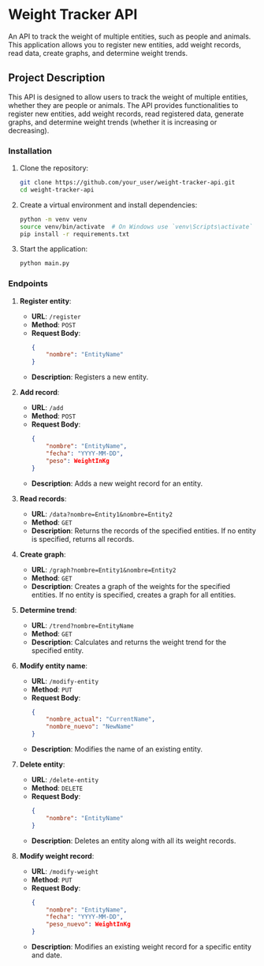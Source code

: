 # Weight Tracker API

An API to track the weight of multiple entities, such as people and animals. This application allows you to register new entities, add weight records, read data, create graphs, and determine weight trends.

## Project Description

This API is designed to allow users to track the weight of multiple entities, whether they are people or animals. The API provides functionalities to register new entities, add weight records, read registered data, generate graphs, and determine weight trends (whether it is increasing or decreasing).

### Installation

1. Clone the repository:
    ```bash
    git clone https://github.com/your_user/weight-tracker-api.git
    cd weight-tracker-api
    ```

2. Create a virtual environment and install dependencies:
    ```bash
    python -m venv venv
    source venv/bin/activate  # On Windows use `venv\Scripts\activate`
    pip install -r requirements.txt
    ```

3. Start the application:
    ```bash
    python main.py
    ```

### Endpoints

1. **Register entity**:
   - **URL**: `/register`
   - **Method**: `POST`
   - **Request Body**:
     ```json
     {
         "nombre": "EntityName"
     }
     ```
   - **Description**: Registers a new entity.

2. **Add record**:
   - **URL**: `/add`
   - **Method**: `POST`
   - **Request Body**:
     ```json
     {
         "nombre": "EntityName",
         "fecha": "YYYY-MM-DD",
         "peso": WeightInKg
     }
     ```
   - **Description**: Adds a new weight record for an entity.

3. **Read records**:
   - **URL**: `/data?nombre=Entity1&nombre=Entity2`
   - **Method**: `GET`
   - **Description**: Returns the records of the specified entities. If no entity is specified, returns all records.

4. **Create graph**:
   - **URL**: `/graph?nombre=Entity1&nombre=Entity2`
   - **Method**: `GET`
   - **Description**: Creates a graph of the weights for the specified entities. If no entity is specified, creates a graph for all entities.

5. **Determine trend**:
   - **URL**: `/trend?nombre=EntityName`
   - **Method**: `GET`
   - **Description**: Calculates and returns the weight trend for the specified entity.

6. **Modify entity name**:
   - **URL**: `/modify-entity`
   - **Method**: `PUT`
   - **Request Body**:
     ```json
     {
         "nombre_actual": "CurrentName",
         "nombre_nuevo": "NewName"
     }
     ```
   - **Description**: Modifies the name of an existing entity.

7. **Delete entity**:
   - **URL**: `/delete-entity`
   - **Method**: `DELETE`
   - **Request Body**:
     ```json
     {
         "nombre": "EntityName"
     }
     ```
   - **Description**: Deletes an entity along with all its weight records.

8. **Modify weight record**:
   - **URL**: `/modify-weight`
   - **Method**: `PUT`
   - **Request Body**:
     ```json
     {
         "nombre": "EntityName",
         "fecha": "YYYY-MM-DD",
         "peso_nuevo": WeightInKg
     }
     ```
   - **Description**: Modifies an existing weight record for a specific entity and date.
